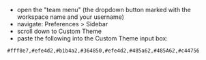 - open the "team menu" (the dropdown button marked with the workspace
  name and your username)
- navigate: Preferences > Sidebar
- scroll down to Custom Theme
- paste the following into the Custom Theme input box:

```
#fff8e7,#efe4d2,#b1b4a2,#364850,#efe4d2,#485a62,#485A62,#c44756
```
